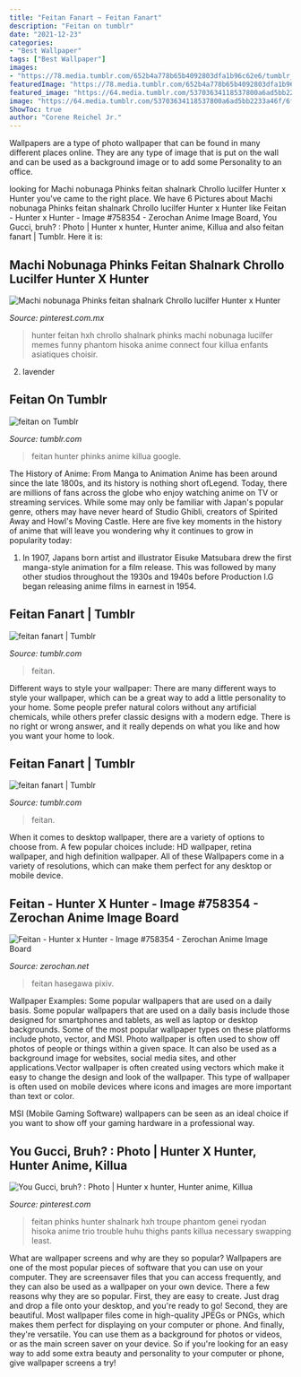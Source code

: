 ```yaml
---
title: "Feitan Fanart ~ Feitan Fanart"
description: "Feitan on tumblr"
date: "2021-12-23"
categories:
- "Best Wallpaper"
tags: ["Best Wallpaper"]
images:
- "https://78.media.tumblr.com/652b4a778b65b4092803dfa1b96c62e6/tumblr_no98vglIcJ1sxhezvo1_500.jpg"
featuredImage: "https://78.media.tumblr.com/652b4a778b65b4092803dfa1b96c62e6/tumblr_no98vglIcJ1sxhezvo1_500.jpg"
featured_image: "https://64.media.tumblr.com/53703634118537800a6ad5bb2233a46f/6f1e67481a7d32dc-a8/s1280x1920/abc6335be0826a478240d13e06c9307df10b8e9d.png"
image: "https://64.media.tumblr.com/53703634118537800a6ad5bb2233a46f/6f1e67481a7d32dc-a8/s1280x1920/abc6335be0826a478240d13e06c9307df10b8e9d.png"
ShowToc: true
author: "Corene Reichel Jr."
---
```





Wallpapers are a type of photo wallpaper that can be found in many different places online. They are any type of image that is put on the wall and can be used as a background image or to add some Personality to an office.

	

		
looking for Machi nobunaga Phinks feitan shalnark Chrollo lucilfer Hunter x Hunter you've came to the right place. We have 6 Pictures about Machi nobunaga Phinks feitan shalnark Chrollo lucilfer Hunter x Hunter like Feitan - Hunter x Hunter - Image #758354 - Zerochan Anime Image Board, You Gucci, bruh? : Photo | Hunter x hunter, Hunter anime, Killua and also feitan fanart | Tumblr. Here it is:
		
    
## Machi Nobunaga Phinks Feitan Shalnark Chrollo Lucilfer Hunter X Hunter

<img loading=lazy src="https://i.pinimg.com/736x/81/a3/06/81a30670e3da69e0e3c0f5bf1b3a1ba9--connect-four-hxh-memes.jpg" onerror="this.onerror=null;this.src='https://tse3.mm.bing.net/th?id=OIP.1sG4lHS56WhMj9duYiJkKwHaGW&amp;pid=15.1';" alt="Machi nobunaga Phinks feitan shalnark Chrollo lucilfer Hunter x Hunter">

_Source: pinterest.com.mx_

>hunter feitan hxh chrollo shalnark phinks machi nobunaga lucilfer memes funny phantom hisoka anime connect four killua enfants asiatiques choisir. 

	

2. lavender 

    
## Feitan On Tumblr

<img loading=lazy src="https://78.media.tumblr.com/652b4a778b65b4092803dfa1b96c62e6/tumblr_no98vglIcJ1sxhezvo1_500.jpg" onerror="this.onerror=null;this.src='https://tse1.mm.bing.net/th?id=OIP.bxZX7Vs0WXRfahbR6xcEWgHaIK&amp;pid=15.1';" alt="feitan on Tumblr">

_Source: tumblr.com_

>feitan hunter phinks anime killua google. 

	

The History of Anime: From Manga to Animation
Anime has been around since the late 1800s, and its history is nothing short ofLegend. Today, there are millions of fans across the globe who enjoy watching anime on TV or streaming services. While some may only be familiar with Japan's popular genre, others may have never heard of Studio Ghibli, creators of Spirited Away and Howl's Moving Castle. Here are five key moments in the history of anime that will leave you wondering why it continues to grow in popularity today:
1) In 1907, Japans born artist and illustrator Eisuke Matsubara drew the first manga-style animation for a film release. This was followed by many other studios throughout the 1930s and 1940s before Production I.G began releasing anime films in earnest in 1954.

    
## Feitan Fanart | Tumblr

<img loading=lazy src="https://64.media.tumblr.com/bf8eb6697c14fe5e9fb04cbac9f8256a/d46106ae0247139a-ad/s640x960/70f26d20bf3fa262cf0100efd47e9f5093a6a89d.png" onerror="this.onerror=null;this.src='https://tse2.mm.bing.net/th?id=OIP.FQlod4rZoTiJCvLlm9NMEAHaHa&amp;pid=15.1';" alt="feitan fanart | Tumblr">

_Source: tumblr.com_

>feitan. 

	

Different ways to style your wallpaper:
There are many different ways to style your wallpaper, which can be a great way to add a little personality to your home. Some people prefer natural colors without any artificial chemicals, while others prefer classic designs with a modern edge. There is no right or wrong answer, and it really depends on what you like and how you want your home to look.

    
## Feitan Fanart | Tumblr

<img loading=lazy src="https://64.media.tumblr.com/53703634118537800a6ad5bb2233a46f/6f1e67481a7d32dc-a8/s1280x1920/abc6335be0826a478240d13e06c9307df10b8e9d.png" onerror="this.onerror=null;this.src='https://tse3.mm.bing.net/th?id=OIP.-NGhS6iTgrRuW86_pdIRCwHaGV&amp;pid=15.1';" alt="feitan fanart | Tumblr">

_Source: tumblr.com_

>feitan. 

	

When it comes to desktop wallpaper, there are a variety of options to choose from. A few popular choices include: HD wallpaper, retina wallpaper, and high definition wallpaper. All of these Wallpapers come in a variety of resolutions, which can make them perfect for any desktop or mobile device. 

    
## Feitan - Hunter X Hunter - Image #758354 - Zerochan Anime Image Board

<img loading=lazy src="https://static.zerochan.net/Feitan.full.758354.jpg" onerror="this.onerror=null;this.src='https://tse4.mm.bing.net/th?id=OIP.itwlzpByUbUhyCfD7pMX0wHaJ1&amp;pid=15.1';" alt="Feitan - Hunter x Hunter - Image #758354 - Zerochan Anime Image Board">

_Source: zerochan.net_

>feitan hasegawa pixiv. 

	

Wallpaper Examples: Some popular wallpapers that are used on a daily basis.
Some popular wallpapers that are used on a daily basis include those designed for smartphones and tablets, as well as laptop or desktop backgrounds. Some of the most popular wallpaper types on these platforms include photo, vector, and MSI. 
Photo wallpaper is often used to show off photos of people or things within a given space. It can also be used as a background image for websites, social media sites, and other applications.Vector wallpaper is often created using vectors which make it easy to change the design and look of the wallpaper. This type of wallpaper is often used on mobile devices where icons and images are more important than text or color. 

MSI (Mobile Gaming Software) wallpapers can be seen as an ideal choice if you want to show off your gaming hardware in a professional way.

    
## You Gucci, Bruh? : Photo | Hunter X Hunter, Hunter Anime, Killua

<img loading=lazy src="https://i.pinimg.com/originals/f3/8e/50/f38e50134e944b3cd2e89c22eea37c15.png" onerror="this.onerror=null;this.src='https://tse4.mm.bing.net/th?id=OIP.ST_uh-kLyNzm6Mf6xbXtIwHaIJ&amp;pid=15.1';" alt="You Gucci, bruh? : Photo | Hunter x hunter, Hunter anime, Killua">

_Source: pinterest.com_

>feitan phinks hunter shalnark hxh troupe phantom genei ryodan hisoka anime trio trouble huhu thighs pants killua necessary swapping least. 

	

What are wallpaper screens and why are they so popular?
Wallpapers are one of the most popular pieces of software that you can use on your computer. They are screensaver files that you can access frequently, and they can also be used as a wallpaper on your own device. There a few reasons why they are so popular. First, they are easy to create. Just drag and drop a file onto your desktop, and you're ready to go! Second, they are beautiful. Most wallpaper files come in high-quality JPEGs or PNGs, which makes them perfect for displaying on your computer or phone. And finally, they're versatile. You can use them as a background for photos or videos, or as the main screen saver on your device. So if you're looking for an easy way to add some extra beauty and personality to your computer or phone, give wallpaper screens a try!


